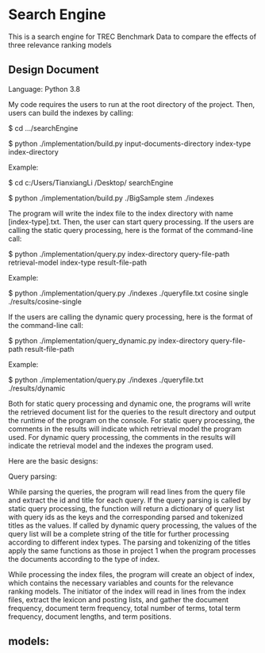 # Search Engine
This is a search engine for TREC Benchmark Data to compare the effects of three relevance ranking models

## Design Document
Language: Python 3.8 

My code requires the users to run at the root directory of the project. Then, users can build the indexes by calling:

$ cd …/searchEngine

$ python ./implementation/build.py input-documents-directory index-type index-directory

Example:

$ cd c:/Users/TianxiangLi /Desktop/ searchEngine

$ python ./implementation/build.py ./BigSample stem ./indexes

The program will write the index file to the index directory with name [index-type].txt. Then, the user can start query processing. If the users are calling the static query processing, here is the format of the command-line call:

$ python ./implementation/query.py index-directory query-file-path retrieval-model index-type result-file-path

Example:

$ python ./implementation/query.py ./indexes ./queryfile.txt cosine single ./results/cosine-single

If the users are calling the dynamic query processing, here is the format of the command-line call:

$ python ./implementation/query_dynamic.py index-directory query-file-path result-file-path

Example:

$ python ./implementation/query.py ./indexes ./queryfile.txt ./results/dynamic

Both for static query processing and dynamic one, the programs will write the retrieved document list for the queries to the result directory and output the runtime of the program on the console. For static query processing, the comments in the results will indicate which retrieval model the program used. For dynamic query processing, the comments in the results will indicate the retrieval model and the indexes the program used.

Here are the basic designs:

Query parsing:

While parsing the queries, the program will read lines from the query file and extract the id and title for each query. If the query parsing is called by static query processing, the function will return a dictionary of query list with query ids as the keys and the corresponding parsed and tokenized titles as the values. If called by dynamic query processing, the values of the query list will be a complete string of the title for further processing according to different index types. The parsing and tokenizing of the titles apply the same functions as those in project 1 when the program processes the documents according to the type of index.

While processing the index files, the program will create an object of index, which contains the necessary variables and counts for the relevance ranking models. The initiator of the index will read in lines from the index files, extract the lexicon and posting lists, and gather the document frequency, document term frequency, total number of terms, total term frequency, document lengths, and term positions. 

## models:

